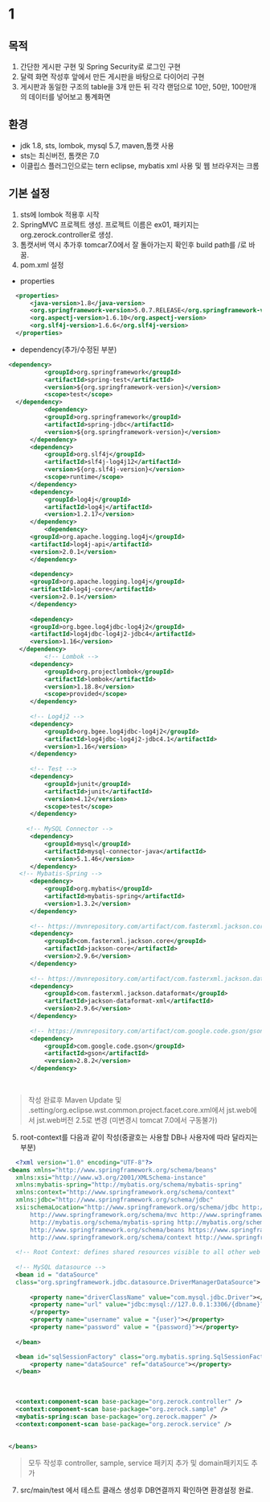 # 1 


## 목적 

  1. 간단한 게시판 구현 및 Spring Security로 로그인 구현 
  1. 달력 화면 작성후 앞에서 만든 게시판을 바탕으로 다이어리 구현
  1. 게시판과 동일한 구조의 table을 3개 만든 뒤 각각 랜덤으로 10만, 50만, 100만개의 데이터를 넣어보고 통계화면 

## 환경

- jdk 1.8, sts, lombok, mysql 5.7, maven,톰캣 사용
- sts는 최신버전, 톰캣은 7.0
- 이클립스 플러그인으로는 tern eclipse, mybatis xml 사용 및 웹 브라우저는 크롬

## 기본 설정
1. sts에 lombok 적용후 시작
1. SpringMVC 프로젝트 생성. 프로젝트 이름은 ex01, 패키지는 org.zerock.controller로 생성. 
1. 톰캣서버 역시 추가후 tomcar7.0에서 잘 돌아가는지 확인후  build path를 /로 바꿈.
1. pom.xml 설정 
  + properties
  ``` xml
    <properties>
		<java-version>1.8</java-version>
		<org.springframework-version>5.0.7.RELEASE</org.springframework-version>
		<org.aspectj-version>1.6.10</org.aspectj-version>
		<org.slf4j-version>1.6.6</org.slf4j-version>
	</properties>
  ```
  + dependency(추가/수정된 부분)
  ```xml
  <dependency>
		    <groupId>org.springframework</groupId>
		    <artifactId>spring-test</artifactId>
		    <version>${org.springframework-version}</version>
		    <scope>test</scope>
	</dependency>
			<dependency>
		    <groupId>org.springframework</groupId>
		    <artifactId>spring-jdbc</artifactId>
		    <version>${org.springframework-version}</version>
		</dependency>
		<dependency>
			<groupId>org.slf4j</groupId>
			<artifactId>slf4j-log4j12</artifactId>
			<version>${org.slf4j-version}</version>
			<scope>runtime</scope>
		</dependency>
		<dependency>
			<groupId>log4j</groupId>
			<artifactId>log4j</artifactId>
			<version>1.2.17</version>
		</dependency>
			<dependency>
    	<groupId>org.apache.logging.log4j</groupId>
    	<artifactId>log4j-api</artifactId>
    	<version>2.0.1</version>
		</dependency>
		
		<dependency>
    	<groupId>org.apache.logging.log4j</groupId>
    	<artifactId>log4j-core</artifactId>
    	<version>2.0.1</version>
		</dependency>
		
		<dependency>
        <groupId>org.bgee.log4jdbc-log4j2</groupId>
        <artifactId>log4jdbc-log4j2-jdbc4</artifactId>
        <version>1.16</version>
     </dependency>
			<!-- Lombok -->
		<dependency>
		    <groupId>org.projectlombok</groupId>
		    <artifactId>lombok</artifactId>
		    <version>1.18.8</version>
		    <scope>provided</scope>
		</dependency>
		
		<!-- Log4j2 -->
		<dependency>
		    <groupId>org.bgee.log4jdbc-log4j2</groupId>
		    <artifactId>log4jdbc-log4j2-jdbc4.1</artifactId>
		    <version>1.16</version>
		</dependency>
		
		<!-- Test -->
		<dependency>
			<groupId>junit</groupId>
			<artifactId>junit</artifactId>
			<version>4.12</version>
			<scope>test</scope>
		</dependency>     
		
       <!-- MySQL Connector -->
		<dependency>
		    <groupId>mysql</groupId>
		    <artifactId>mysql-connector-java</artifactId>
		    <version>5.1.46</version>
		</dependency>
     <!-- Mybatis-Spring -->
		<dependency>
		    <groupId>org.mybatis</groupId>
		    <artifactId>mybatis-spring</artifactId>
		    <version>1.3.2</version>
		</dependency>
		   
		<!-- https://mvnrepository.com/artifact/com.fasterxml.jackson.core/jackson-core -->
		<dependency>
    		<groupId>com.fasterxml.jackson.core</groupId>
    		<artifactId>jackson-core</artifactId>
   			<version>2.9.6</version>
		</dependency>
		
		<!-- https://mvnrepository.com/artifact/com.fasterxml.jackson.dataformat/jackson-dataformat-xml -->
		<dependency>
    		<groupId>com.fasterxml.jackson.dataformat</groupId>
    		<artifactId>jackson-dataformat-xml</artifactId>
    		<version>2.9.6</version>
		</dependency>
		   
		<!-- https://mvnrepository.com/artifact/com.google.code.gson/gson -->
		<dependency>
    		<groupId>com.google.code.gson</groupId>
    		<artifactId>gson</artifactId>
    		<version>2.8.2</version>
		</dependency>
		
		      

  ```
   > 작성 완료후 Maven Update 및 .setting/org.eclipse.wst.common.project.facet.core.xml에서 jst.web에서 jst.web버전 2.5로 변경
   (미변경시 tomcat 7.0에서 구동불가)
  
  5. root-context를 다음과 같이 작성(중괄호는 사용할 DB나 사용자에 따라 달라지는 부분)
  
  ```xml
    <?xml version="1.0" encoding="UTF-8"?>
<beans xmlns="http://www.springframework.org/schema/beans"
	xmlns:xsi="http://www.w3.org/2001/XMLSchema-instance"
	xmlns:mybatis-spring="http://mybatis.org/schema/mybatis-spring"
	xmlns:context="http://www.springframework.org/schema/context"
	xmlns:jdbc="http://www.springframework.org/schema/jdbc"
	xsi:schemaLocation="http://www.springframework.org/schema/jdbc http://www.springframework.org/schema/jdbc/spring-jdbc-3.1.xsd
		http://www.springframework.org/schema/mvc http://www.springframework.org/schema/mvc/spring-mvc-3.1.xsd
		http://mybatis.org/schema/mybatis-spring http://mybatis.org/schema/mybatis-spring-1.2.xsd
		http://www.springframework.org/schema/beans https://www.springframework.org/schema/beans/spring-beans.xsd
		http://www.springframework.org/schema/context http://www.springframework.org/schema/context/spring-context-4.3.xsd">
	
	<!-- Root Context: defines shared resources visible to all other web components -->
	
	<!-- MySQL datasource -->
	<bean id = "dataSource"
	class="org.springframework.jdbc.datasource.DriverManagerDataSource">
	
		<property name="driverClassName" value="com.mysql.jdbc.Driver"></property>
		<property name="url" value="jdbc:mysql://127.0.0.1:3306/{dbname}?useSSL=false&amp;serverTimezone=UTC&amp;autoReconnect=true&amp;useSSL=false&amp;useUnicode=true&amp;characterEncoding=UTF-8">
		</property>
		<property name="username" value = "{user}"></property>
		<property name="password" value = "{password}"></property>
	
	</bean>	

	<bean id="sqlSessionFactory" class="org.mybatis.spring.SqlSessionFactoryBean">
		<property name="dataSource" ref="dataSource"></property>
	</bean>
	
	
	
	<context:component-scan base-package="org.zerock.controller" />
	<context:component-scan base-package="org.zerock.sample" />
	<mybatis-spring:scan base-package="org.zerock.mapper" />
	<context:component-scan base-package="org.zerock.service" />
	
	
</beans>

  ```
  >모두 작성후 controller, sample, service 패키지 추가 및 domain패키지도 추가

7. src/main/test 에서 테스트 클래스 생성후 DB연결까지 확인하면 환경설정 완료.
